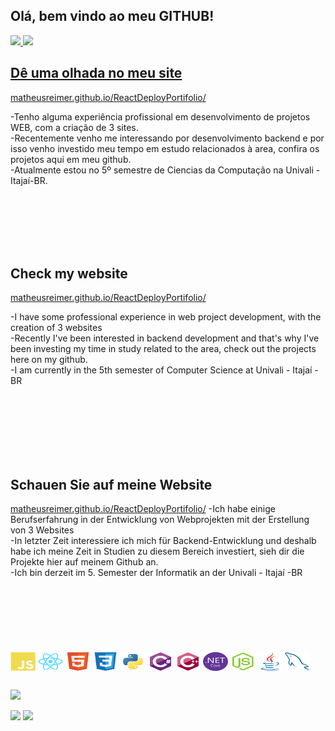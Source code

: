 ## Olá, bem vindo ao meu GITHUB! ##
<div>
  <a href="matheusreimer.github.io/ReactDeployPortifolio/#portfolio">
  <img height="180em" src="https://github-readme-stats.vercel.app/api?username=MatheusReimer&show_icons=true&theme=midnight-purple&include_all_commits=true&count_private=true"/>
  <img height="180em" src="https://github-readme-stats.vercel.app/api/top-langs/?username=MatheusReimer&layout=compact&langs_count=7&theme=midnight-purple"/>
</div>

<!--
**MatheusReimer/MatheusReimer** is a ✨ _special_ ✨ repository because its `README.md` (this file) appears on your GitHub profile.

Here are some ideas to get you started:

- 🔭 I’m currently working on ...
- 🌱 I’m currently learning ...
- 👯 I’m looking to collaborate on ...
- 🤔 I’m looking for help with ...
- 💬 Ask me about ...
- 📫 How to reach me: ...
- 😄 Pronouns: ...
- ⚡ Fun fact: ...
-->
 <h2>Dê uma olhada no meu site </h2>
<a href="matheusreimer.github.io/ReactDeployPortifolio/">matheusreimer.github.io/ReactDeployPortifolio/</a>
 <p>
 <a href="matheusreimer.github.io/ReactDeployPortifolio"></a>

-Tenho alguma experiência profissional em desenvolvimento de projetos WEB, com a criação de 3 sites.</br>
-Recentemente venho me interessando por desenvolvimento backend e por isso venho investido meu tempo em estudo relacionados à area, confira os projetos aqui em meu github.</br>
-Atualmente estou no 5º semestre de Ciencias da Computação na Univali - Itajaí-BR.</br>


</p>
</br>
</br>
</br>
</br>
</br>
<h2> Check my website </h2>
<a href="matheusreimer.github.io/ReactDeployPortifolio/">matheusreimer.github.io/ReactDeployPortifolio/</a>
<p>
  -I have some professional experience in web project development, with the creation of 3 websites</br>
  -Recently I've been interested in backend development and that's why I've been investing my time in study related to the area, check out the projects here on my github.</br>
  -I am currently in the 5th semester of Computer Science at Univali - Itajaí -BR</br>
  
</p>

</br>
</br>
</br>
</br>
</br>
</br>
<h2> Schauen Sie auf meine Website </h2>
<a href="matheusreimer.github.io/ReactDeployPortifolio/">matheusreimer.github.io/ReactDeployPortifolio/</a>
  -Ich habe einige Berufserfahrung in der Entwicklung von Webprojekten mit der Erstellung von 3 Websites</br>
  -In letzter Zeit interessiere ich mich für Backend-Entwicklung und deshalb habe ich meine Zeit in Studien zu diesem Bereich investiert, sieh dir die Projekte hier auf meinem Github an.</br>
  -Ich bin derzeit im 5. Semester der Informatik an der Univali - Itajaí -BR</br>
</br>
</br>
</br>
</br>
</br>
</br>

<div style="display: inline_block"><br>
  <img align="center" alt="Matheus-Js" height="30" width="40" src="https://raw.githubusercontent.com/devicons/devicon/master/icons/javascript/javascript-plain.svg">
  <img align="center" alt="Matheus-Ts" height="30" width="40" src="https://raw.githubusercontent.com/devicons/devicon/master/icons/react/react-original.svg">
  <img align="center" alt="Matheus-HTML" height="30" width="40" src="https://raw.githubusercontent.com/devicons/devicon/master/icons/html5/html5-original.svg">
  <img align="center" alt="Matheus-CSS" height="30" width="40" src="https://raw.githubusercontent.com/devicons/devicon/master/icons/css3/css3-original.svg">
  <img align="center" alt="Matheus-Python" height="30" width="40" src="https://raw.githubusercontent.com/devicons/devicon/master/icons/python/python-original.svg">
  <img align="center" alt="Matheus-Csharp" height="30" width="40" src="https://raw.githubusercontent.com/devicons/devicon/master/icons/csharp/csharp-original.svg">
  <img align="center" alt="Matheus-c++" height="30" width="40" src="https://raw.githubusercontent.com/devicons/devicon/master/icons/cplusplus/cplusplus-original.svg">
    <img align="center" alt="Matheus-c++" height="30" width="40" src="https://raw.githubusercontent.com/devicons/devicon/master/icons/dotnetcore/dotnetcore-original.svg">
      <img align="center" alt="Matheus-Node" height="30" width="40" src="https://raw.githubusercontent.com/devicons/devicon/master/icons/nodejs/nodejs-original.svg">
        <img align="center" alt="Matheus-Node" height="30" width="40" src="https://raw.githubusercontent.com/devicons/devicon/master/icons/java/java-original.svg">
        <img align="center" alt="Matheus-Node" height="30" width="40" src="https://raw.githubusercontent.com/devicons/devicon/master/icons/mysql/mysql-original.svg">
  
</div>


##
<div> 
 
  <a href="https://instagram.com/matheusreimer" target="_blank"><img src="https://img.shields.io/badge/-Instagram-%23E4405F?style=for-the-badge&logo=instagram&logoColor=white" target="_blank"></a>


  <a href = "mailto:matheusreimer1@gmail.com"><img src="https://img.shields.io/badge/-Gmail-%23333?style=for-the-badge&logo=gmail&logoColor=white" target="_blank"></a>
  <a href="https://www.linkedin.com/in/matheus-reimer-636b10187/" target="_blank"><img src="https://img.shields.io/badge/-LinkedIn-%230077B5?style=for-the-badge&logo=linkedin&logoColor=white" target="_blank"></a> 
 

</div>
